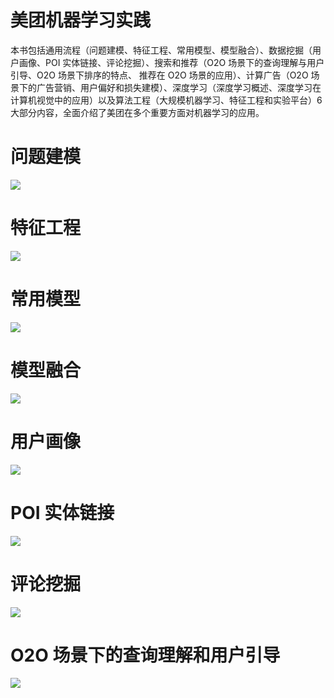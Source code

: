 # 美团机器学习实践

本书包括通用流程（问题建模、特征工程、常用模型、模型融合）、数据挖掘（用户画像、POI 实体链接、评论挖掘）、搜索和推荐（O2O 场景下的查询理解与用户引导、O2O 场景下排序的特点、 推荐在 O2O 场景的应用）、计算广告（O2O 场景下的广告营销、用户偏好和损失建模）、深度学习（深度学习概述、深度学习在计算机视觉中的应用）以及算法工程（大规模机器学习、特征工程和实验平台）6 大部分内容，全面介绍了美团在多个重要方面对机器学习的应用。

# 问题建模

![](https://i.postimg.cc/cC1VbLGD/image.png)

# 特征工程

![](https://i.postimg.cc/gj0TKt3Q/image.png)

# 常用模型

![](https://i.postimg.cc/9FrkRSmq/image.png)

# 模型融合

![](https://i.postimg.cc/762gT1Fy/image.png)

# 用户画像

![](https://i.postimg.cc/43KcrbNh/image.png)

# POI 实体链接

![](https://i.postimg.cc/vZTxVLnS/image.png)

# 评论挖掘

![](https://i.postimg.cc/qRVNSP59/image.png)

# O2O 场景下的查询理解和用户引导

![](https://i.postimg.cc/LXtJpydh/image.png)
